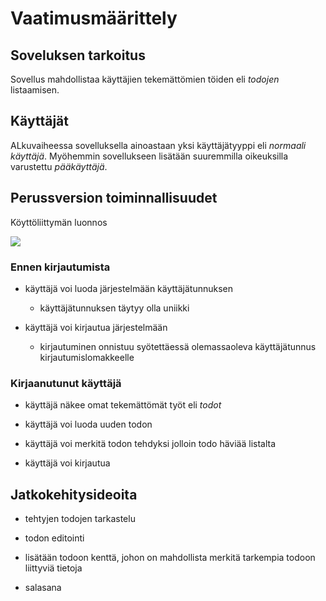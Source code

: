 # Vaatimusmäärittely

## Soveluksen tarkoitus

Sovellus mahdollistaa käyttäjien tekemättömien töiden eli _todojen_ listaamisen.

## Käyttäjät

ALkuvaiheessa sovelluksella ainoastaan yksi käyttäjätyyppi eli _normaali käyttäjä_. Myöhemmin sovellukseen lisätään suuremmilla oikeuksilla varustettu _pääkäyttäjä_.

## Perussversion toiminnallisuudet

Köyttöliittymän luonnos

![](https://raw.githubusercontent.com/mluukkai/OtmTodoApp/master/dokumentaatio/kuvat/v-1.png)

### Ennen kirjautumista

- käyttäjä voi luoda järjestelmään käyttäjätunnuksen
  - käyttäjätunnuksen täytyy olla uniikki

- käyttäjä voi kirjautua järjestelmään
  - kirjautuminen onnistuu syötettäessä olemassaoleva käyttäjätunnus kirjautumislomakkeelle

### Kirjaanutunut käyttäjä

- käyttäjä näkee omat tekemättömät työt eli _todot_

- käyttäjä voi luoda uuden todon

- käyttäjä voi merkitä todon tehdyksi jolloin todo häviää listalta

- käyttäjä voi kirjautua

## Jatkokehitysideoita

- tehtyjen todojen tarkastelu

- todon editointi

- lisätään todoon kenttä, johon on mahdollista merkitä tarkempia todoon liittyviä tietoja



- salasana


